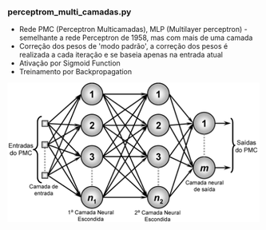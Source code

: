 ### perceptrom_multi_camadas.py
* Rede PMC (Perceptron Multicamadas), MLP (Multilayer perceptron) - semelhante a rede Perceptron de 1958, mas com mais de uma camada
* Correção dos pesos de 'modo padrão', a correção dos pesos é realizada a cada iteração e se baseia apenas na entrada atual
* Ativação por Sigmoid Function
* Treinamento por Backpropagation

<img src='PMC_MLP.png'>